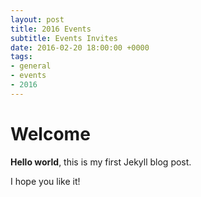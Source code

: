 ```yaml
---
layout: post
title: 2016 Events
subtitle: Events Invites
date: 2016-02-20 18:00:00 +0000
tags:
- general
- events
- 2016
---
```


# Welcome

**Hello world**, this is my first Jekyll blog post.

I hope you like it!
